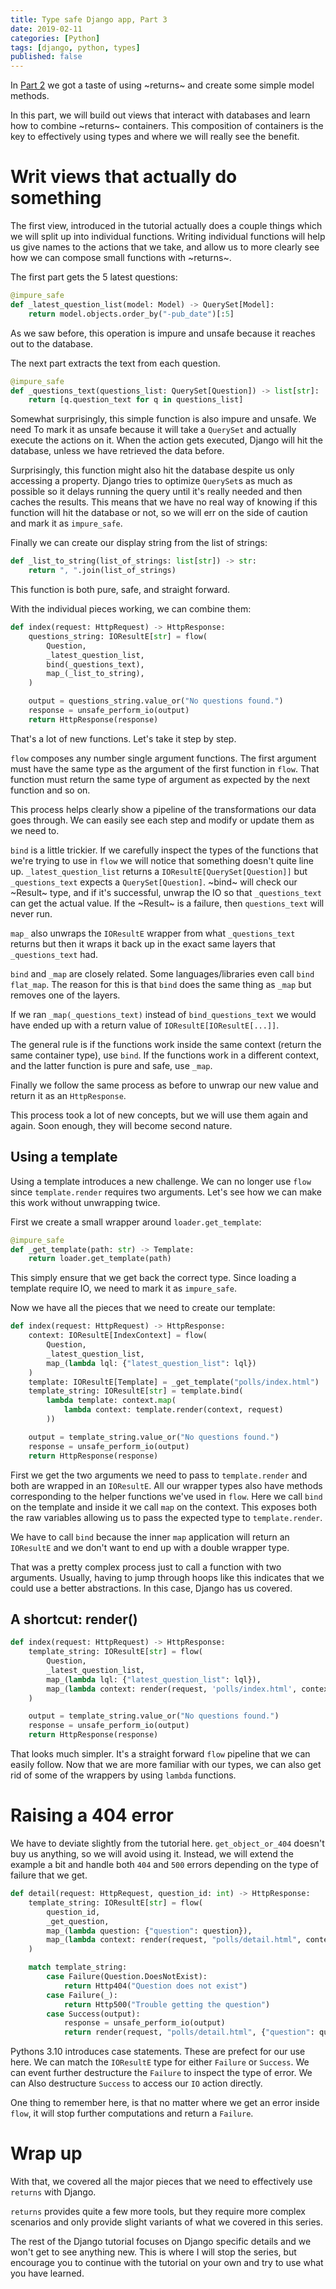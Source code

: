 ```yaml
---
title: Type safe Django app, Part 3
date: 2019-02-11
categories: [Python]
tags: [django, python, types]
published: false
---
```


In [Part 2](https://hackeryarn.com/post/django-returns-2/) we got a taste of
using ~returns~ and create some simple model methods.

In this part, we will build out views that interact with databases and learn
how to combine ~returns~ containers. This composition of containers is the key
to effectively using types and where we will really see the benefit.

# Writ views that actually do something

The first view, introduced in the tutorial actually does a couple things which
we will split up into individual functions. Writing individual functions will
help us give names to the actions that we take, and allow us to more clearly
see how we can compose small functions with ~returns~.

The first part gets the 5 latest questions:

```python
@impure_safe
def _latest_question_list(model: Model) -> QuerySet[Model]:
    return model.objects.order_by("-pub_date")[:5]
```

As we saw before, this operation is impure and unsafe because it reaches out
to the database.

The next part extracts the text from each question.

```python
@impure_safe
def _questions_text(questions_list: QuerySet[Question]) -> list[str]:
    return [q.question_text for q in questions_list]
```

Somewhat surprisingly, this simple function is also impure and unsafe. We need
To mark it as unsafe because it will take a `QuerySet` and actually execute
the actions on it. When the action gets executed, Django will hit the database,
unless we have retrieved the data before.

Surprisingly, this function might also hit the database despite us only
accessing a property. Django tries to optimize `QuerySet`s as much as possible
so it delays running the query until it's really needed and then caches the
results. This means that we have no real way of knowing if this function will
hit the database or not, so we will err on the side of caution and mark it as
`impure_safe`.

Finally we can create our display string from the list of strings:

``` python
def _list_to_string(list_of_strings: list[str]) -> str:
    return ", ".join(list_of_strings)
```

This function is both pure, safe, and straight forward.

With the individual pieces working, we can combine them:

```python
def index(request: HttpRequest) -> HttpResponse:
    questions_string: IOResultE[str] = flow(
        Question,
        _latest_question_list,
        bind(_questions_text),
        map_(_list_to_string),
    )

    output = questions_string.value_or("No questions found.")
    response = unsafe_perform_io(output)
    return HttpResponse(response)
```

That's a lot of new functions. Let's take it step by step.

`flow` composes any number single argument functions. The first argument must
have the same type as the argument of the first function in `flow`. That
function must return the same type of argument as expected by the next function
and so on.

This process helps clearly show a pipeline of the transformations our data goes
through. We can easily see each step and modify or update them as we need to.

`bind` is a little trickier. If we carefully inspect the types of the functions
that we're trying to use in `flow` we will notice that something doesn't quite
line up. `_latest_question_list` returns a
`IOResultE[QuerySet[Question]]` but `_questions_text` expects a
`QuerySet[Question]`. ~bind~ will check our ~Result~ type, and if it's
successful, unwrap the IO so that `_questions_text` can get the
actual value. If the ~Result~ is a failure, then `questions_text` will never
run.

`map_` also unwraps the `IOResultE` wrapper from what `_questions_text` returns
but then it wraps it back up in the exact same layers that `_questions_text`
had.

`bind` and `_map` are closely related. Some languages/libraries even call
`bind` `flat_map`. The reason for this is that `bind` does the same thing
as `_map` but removes one of the layers.

If we ran `_map(_questions_text)` instead of `bind_questions_text` we would
have ended up with a return value of `IOResultE[IOResultE[...]]`.

The general rule is if the functions work inside the same context (return
the same container type), use `bind`. If the functions work in a different
context, and the latter function is pure and safe, use `_map`.

Finally we follow the same process as before to unwrap our new value and
return it as an `HttpResponse`.

This process took a lot of new concepts, but we will use them again and again.
Soon enough, they will become second nature.

## Using a template

Using a template introduces a new challenge. We can no longer use `flow` since
`template.render` requires two arguments. Let's see how we can make this work
without unwrapping twice.

First we create a small wrapper around `loader.get_template`:

```python
@impure_safe
def _get_template(path: str) -> Template:
    return loader.get_template(path)
```

This simply ensure that we get back the correct type. Since loading a template
require IO, we need to mark it as `impure_safe`.

Now we have all the pieces that we need to create our template:

```python
def index(request: HttpRequest) -> HttpResponse:
    context: IOResultE[IndexContext] = flow(
        Question,
        _latest_question_list,
        map_(lambda lql: {"latest_question_list": lql})
    )
    template: IOResultE[Template] = _get_template("polls/index.html")
    template_string: IOResultE[str] = template.bind(
        lambda template: context.map(
            lambda context: template.render(context, request)
        ))

    output = template_string.value_or("No questions found.")
    response = unsafe_perform_io(output)
    return HttpResponse(response)
```

First we get the two arguments we need to pass to `template.render` and both
are wrapped in an `IOResultE`. All our wrapper types also have methods
corresponding to the helper functions we've used in `flow`. Here we call `bind`
on the template and inside it we call `map` on the context. This exposes both
the raw variables allowing us to pass the expected type to `template.render`.

We have to call `bind` because the inner `map` application will return an
`IOResultE` and we don't want to end up with a double wrapper type.

That was a pretty complex process just to call a function with two arguments.
Usually, having to jump through hoops like this indicates that we could use a
better abstractions. In this case, Django has us covered.

## A shortcut: render()

```python
def index(request: HttpRequest) -> HttpResponse:
    template_string: IOResultE[str] = flow(
        Question,
        _latest_question_list,
        map_(lambda lql: {"latest_question_list": lql}),
        map_(lambda context: render(request, 'polls/index.html', context))
    )

    output = template_string.value_or("No questions found.")
    response = unsafe_perform_io(output)
    return HttpResponse(response)
```

That looks much simpler. It's a straight forward `flow` pipeline that we can
easily follow. Now that we are more familiar with our types, we can also get
rid of some of the wrappers by using `lambda` functions.

# Raising a 404 error

We have to deviate slightly from the tutorial here. `get_object_or_404` doesn't
buy us anything, so we will avoid using it. Instead, we will extend the example
a bit and handle both `404` and `500` errors depending on the type of failure
that we get.

```python
def detail(request: HttpRequest, question_id: int) -> HttpResponse:
    template_string: IOResultE[str] = flow(
        question_id,
        _get_question,
        map_(lambda question: {"question": question}),
        map_(lambda context: render(request, "polls/detail.html", context))
    )

    match template_string:
        case Failure(Question.DoesNotExist):
            return Http404("Question does not exist")
        case Failure(_):
            return Http500("Trouble getting the question")
        case Success(output):
            response = unsafe_perform_io(output)
            return render(request, "polls/detail.html", {"question": question})
```

Pythons 3.10 introduces case statements. These are prefect for our use here.
We can match the `IOResultE` type for either `Failure` or `Success`. We can
event further destructure the `Failure` to inspect the type of error. We can
Also destructure `Success` to access our `IO` action directly.

One thing to remember here, is that no matter where we get an error inside
`flow`, it will stop further computations and return a `Failure`.

# Wrap up

With that, we covered all the major pieces that we need to effectively use
`returns` with Django.

`returns` provides quite a few more tools, but they require more complex
scenarios and only provide slight variants of what we covered in this series.

The rest of the Django tutorial focuses on Django specific details and we won't
get to see anything new. This is where I will stop the series, but encourage
you to continue with the tutorial on your own and try to use what you have
learned.

